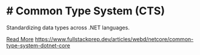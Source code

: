 # # Common Type System (CTS)

Standardizing data types across .NET languages.

[Read More](https://www.fullstackprep.dev/articles/webd/netcore/common-type-system-dotnet-core) https://www.fullstackprep.dev/articles/webd/netcore/common-type-system-dotnet-core